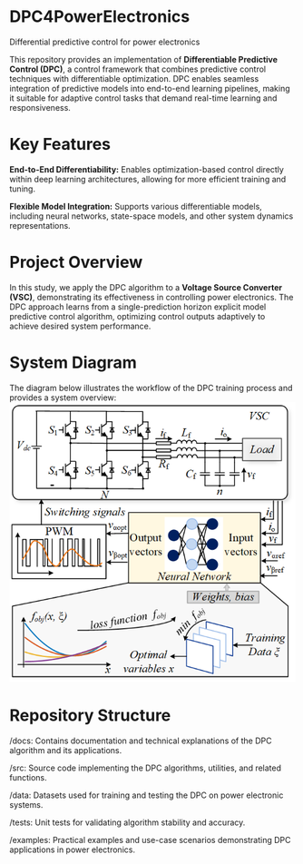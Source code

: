 # DPC4PowerElectronics
Differential predictive control for power electronics


This repository provides an implementation of **Differentiable Predictive Control (DPC)**, a control framework that combines predictive control techniques with differentiable optimization. DPC enables seamless integration of predictive models into end-to-end learning pipelines, making it suitable for adaptive control tasks that demand real-time learning and responsiveness.

# Key Features
**End-to-End Differentiability:** Enables optimization-based control directly within deep learning architectures, allowing for more efficient training and tuning.

**Flexible Model Integration:** Supports various differentiable models, including neural networks, state-space models, and other system dynamics representations.

# Project Overview
In this study, we apply the DPC algorithm to a **Voltage Source Converter (VSC)**, demonstrating its effectiveness in controlling power electronics. The DPC approach learns from a single-prediction horizon explicit model predictive control algorithm, optimizing control outputs adaptively to achieve desired system performance.

# System Diagram
The diagram below illustrates the workflow of the DPC training process and provides a system overview:
![System Architecture](images/workflow.png)



# Repository Structure
/docs: Contains documentation and technical explanations of the DPC algorithm and its applications.

/src: Source code implementing the DPC algorithms, utilities, and related functions.

/data: Datasets used for training and testing the DPC on power electronic systems.

/tests: Unit tests for validating algorithm stability and accuracy.

/examples: Practical examples and use-case scenarios demonstrating DPC applications in power electronics.
